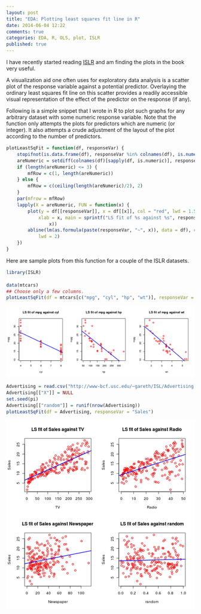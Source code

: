 ```yaml
---
layout: post
title: "EDA: Plotting least squares fit line in R"
date: 2014-06-04 12:22
comments: true
categories: EDA, R, OLS, plot, ISLR
published: true
---
```


I have recently started reading [ISLR][islr] and am finding the plots in the
book very useful.

A visualization aid one often uses for exploratory data analysis is a scatter
plot of the response variable against a potential predictor. Overlaying the
ordinary least squares fit line on this scatter provides a readily accessible
visual representation of the effect of the predictor on the response (if any).

Following is a simple snippet that I wrote in R to plot such graphs for any
arbitrary dataset with some numeric response variable. Note that the function
only attempts the plots for predictors which are numeric (or integer). It also
attempts a crude adjustment of the layout of the plot according to the number
of predictors.

<!--more-->


```r Plotting OLS fit of features against the response
plotLeastSqFit = function(df, responseVar) {
    stopifnot(is.data.frame(df), responseVar %in% colnames(df), is.numeric(df[[responseVar]]))
    areNumeric = setdiff(colnames(df)[sapply(df, is.numeric)], responseVar)
    if (length(areNumeric) <= 3) {
        mfRow = c(1, length(areNumeric))
    } else {
        mfRow = c(ceiling(length(areNumeric)/2), 2)
    }
    par(mfrow = mfRow)
    lapply(X = areNumeric, FUN = function(x) {
        plot(y = df[[responseVar]], x = df[[x]], col = "red", lwd = 1.5, ylab = responseVar, 
            xlab = x, main = sprintf("LS fit of %s against %s", responseVar, 
                x))
        abline(lm(as.formula(paste(responseVar, "~", x)), data = df), col = "blue", 
            lwd = 2)
    })
}
```


Here are sample plots from this function for a couple of the ISLR datasets.


```r For the mtcars dataset
library(ISLR)

data(mtcars)
## Choose only a few columns.
plotLeastSqFit(df = mtcars[c("mpg", "cyl", "hp", "wt")], responseVar = "mpg")
```
![plot of chunk For the mtcars dataset](../images/rmdimages/2014-06-04-eda-plotting-least-squares-fit-line-in-r/For_the_mtcars_dataset.png) 



```r For the Advertising dataset, Ch. 2, ISLR
Advertising = read.csv("http://www-bcf.usc.edu/~gareth/ISL/Advertising.csv")
Advertising[["X"]] = NULL
set.seed(pi)
Advertising[["random"]] = runif(nrow(Advertising))
plotLeastSqFit(df = Advertising, responseVar = "Sales")
```
![plot of chunk For the Advertising dataset, Ch. 2, ISLR](../images/rmdimages/2014-06-04-eda-plotting-least-squares-fit-line-in-r/For_the_Advertising_dataset__Ch__2__ISLR.png) 


<!--links-->
[islr]: http://www-bcf.usc.edu/~gareth/ISL/
